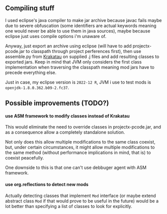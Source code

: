 ## Compiling stuff

I used eclipse's java compiler to make jar archive because javac fails
maybe due to severe obfuscation (some identifiers are actual keywords
meaning one would never be able to use them in java sources), maybe because
eclipse just uses compile options i'm unaware of.

Anyway, just export an archive using eclipse (will have to add projectx-pcode.jar
to classpath through project perferences first), then use assemble.py from
[Krakatau](https://github.com/Storyyeller/Krakatau) on supplied .j files and
add resulting classes to exported jars. Keep in mind that JVM only considers
the first class implementation when traversing the classpath meaning mod jars
have to precede everything else.

Just in case, my eclipse version is `2022-12 R`, JVM i use to test mods is `openjdk-1.8.0.362.b09-2.fc37`.

## Possible improvements (TODO?)

#### use ASM framework to modify classes instead of Krakatau

This would eliminate the need to override classes in projectx-pcode.jar,
and as a consequence allow a completely standalone solution.

Not only does this allow multiple modifications to the same class coexist,
but, under certain circumstances, it might allow multiple modifications
to the same method (without performance implications in mind, that is) to
coexist peacefully.

One downside to this is that one can't use debbuger agent with ASM framework.

#### use org.reflections to detect new mods

Actually detecting classes that implement `Mod` interface (or maybe extend abstract
class `Mod` if that would prove to be useful in the future) would be a lot better
than specifying a list of classes to look for explicitly.
